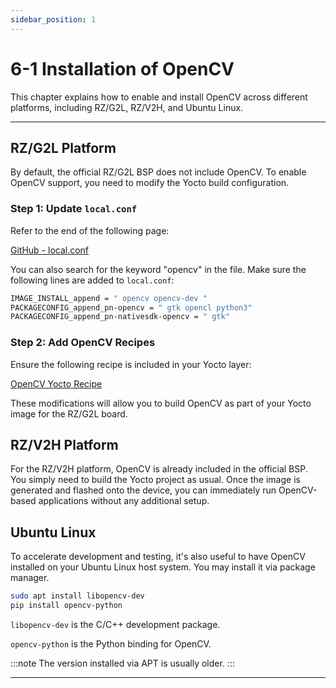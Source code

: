 ```yaml
---
sidebar_position: 1
---
```


# 6-1 Installation of OpenCV
This chapter explains how to enable and install OpenCV across different platforms, including RZ/G2L, RZ/V2H, and Ubuntu Linux.

---

## RZ/G2L Platform
By default, the official RZ/G2L BSP does not include OpenCV. To enable OpenCV support, you need to modify the Yocto build configuration.

### Step 1: Update `local.conf`
Refer to the end of the following page:

[GitHub - local.conf](https://github.com/yourskc/yocto-rzg2l-skc/blob/main/build/conf/local.conf)

You can also search for the keyword "opencv" in the file. Make sure the following lines are added to `local.conf`:

```bash
IMAGE_INSTALL_append = " opencv opencv-dev "
PACKAGECONFIG_append_pn-opencv = " gtk opencl python3"
PACKAGECONFIG_append_pn-nativesdk-opencv = " gtk"
```

### Step 2: Add OpenCV Recipes
Ensure the following recipe is included in your Yocto layer:

[OpenCV Yocto Recipe](https://github.com/yourskc/yocto-rzg2l-skc/tree/main/meta-skc/recipes-app/opencv)

These modifications will allow you to build OpenCV as part of your Yocto image for the RZ/G2L board.

## RZ/V2H Platform
For the RZ/V2H platform, OpenCV is already included in the official BSP. You simply need to build the Yocto project as usual. Once the image is generated and flashed onto the device, you can immediately run OpenCV-based applications without any additional setup.

## Ubuntu Linux
To accelerate development and testing, it's also useful to have OpenCV installed on your Ubuntu Linux host system. You may install it via package manager.

```bash
sudo apt install libopencv-dev
pip install opencv-python
```

`libopencv-dev` is the C/C++ development package.

`opencv-python` is the Python binding for OpenCV.

:::note
The version installed via APT is usually older.
:::

---